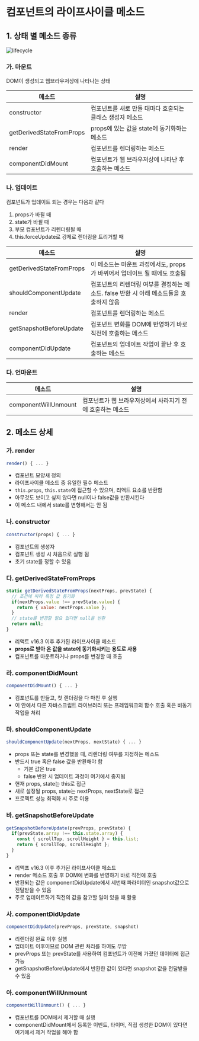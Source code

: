컴포넌트의 라이프사이클 메소드
========

## 1. 상태 별 메소드 종류

![lifecycle](https://cdn-images-1.medium.com/max/1600/1*552z6hbX_b648DjpTLHZNg.png)


### 가. 마운트

DOM이 생성되고 웹브라우저상에 나타나는 상태

| 메소드 | 설명 |
|-|-|
| constructor | 컴포넌트를 새로 만들 대마다 호출되는 클래스 생성자 메소드 |
| getDerivedStateFromProps | props에 있는 값을 state에 동기화하는 메소드 |
| render | 컴포넌트를 렌더링하는 메소드 |
| componentDidMount | 컴포넌트가 웹 브라우저상에 나타난 후 호출하는 메소드 |


### 나. 업데이트

컴포넌트가 업데이트 되는 경우는 다음과 같다

1. props가 바뀔 때
2. state가 바뀔 때
3. 부모 컴포넌트가 리렌더링될 때
4. this.forceUpdate로 강제로 렌더링을 트리거할 때

| 메소드 | 설명 |
|-|-|
| getDerivedStateFromProps | 이 메소드는 마운트 과정에서도, props가 바뀌어서 업데이트 될 때에도 호출됨 |
| shouldComponentUpdate | 컴포넌트의 리렌더링 여부를 결정하는 메소드. false 반환 시 아래 메소드들을 호출하지 않음 |
| render | 컴포넌트를 렌더링하는 메소드 |
| getSnapshotBeforeUpdate | 컴포넌트 변화를 DOM에 반영하기 바로 직전에 호출하는 메소드 |
| componentDidUpdate | 컴포넌트의 업데이트 작업이 끝난 후 호출하는 메소드 |


### 다. 언마운트

| 메소드 | 설명 |
|-|-|
| componentWillUnmount | 컴포넌트가 웹 브라우저상에서 사라지기 전에 호출하는 메소드 |


## 2. 메소드 상세

### 가. render

```js
render() { ... }
```

- 컴포넌트 모양새 정의
- 라이프사이클 메소드 중 유일한 필수 메소드
- `this.props`, `this.state`에 접근할 수 있으며, 리액트 요소를 반환함
- 아무것도 보이고 싶지 않다면 null이나 false값을 반환시킨다
- 이 메소드 내에서 state를 변형해서는 안 됨

### 나. constructor

```js
constructor(props) { ... }
```
- 컴포넌트의 생성자
- 컴포넌트 생성 시 처음으로 실행 됨
- 초기 state를 정할 수 있음

### 다. getDerivedStateFromProps

```js
static getDerivedStateFromProps(nextProps, prevState) {
  // 조건에 따라 특정 값 동기화
  if(nextProps.value !== prevState.value) {
    return { value: nextProps.value };
  }
  // state를 변경할 필요 없다면 null을 반환
  return null;
}
```

- 리액트 v16.3 이후 추가된 라이프사이클 메소드
- **props로 받아 온 값을 state에 동기화시키는 용도로 사용**
- 컴포넌트를 마운트하거나 props를 변경할 때 호출


### 라. componentDidMount

```js
componentDidMount() { ... }
```
- 컴포넌트를 만들고, 첫 렌더링을 다 마친 후 실행
- 이 안에서 다른 자바스크립트 라이브러리 또는 프레임워크의 함수 호출 혹은 비동기 작업을 처리

### 마. shouldComponentUpdate

```js
shouldComponentUpdate(nextProps, nextState) { ... }
```
- props 또는 state를 변경했을 때, 리렌더링 여부를 지정하는 메소드
- 반드시 true 혹은 false 값을 반환해야 함
  - 기본 값은 true
  - false 반환 시 업데이트 과정이 여기에서 중지됨
- 현재 props, state는 this로 접근
- 새로 설정될 props, state는 nextProps, nextState로 접근
- 프로젝트 성능 최적화 시 주로 이용

### 바. getSnapshotBeforeUpdate

```js
getSnapshotBeforeUpdate(prevProps, prevState) {
  if(prevState.array !== this.state.array) {
    const { scrollTop, scrollHeight } = this.list;
    return { scrollTop, scrollHeight };
  }
}
```

- 리액프 v16.3 이후 추가된 라이프사이클 메소드
- render 메소드 호출 후 DOM에 변화를 반영하기 바로 직전에 호출
- 반환되는 값은 componentDidUpdate에서 세번째 파라미터인 snapshot값으로 전달받을 수 있음
- 주로 업데이트하기 직전의 값을 참고할 일이 있을 때 활용

### 사. componentDidUpdate

```js
componentDidUpdate(prevProps, prevState, snapshot)
```
- 리렌더링 완료 이후 실행
- 업데이트 이후이므로 DOM 관련 처리를 하여도 무방
- prevProps 또는 prevState를 사용하여 컴포넌트가 이전에 가졌던 데이터에 접근 가능
- getSnapshotBeforeUpdate에서 반환한 값이 있다면 snapshot 값을 전달받을 수 있음

### 아. componentWillUnmount

```js
componentWillUnmount() { ... }
```
- 컴포넌트를 DOM에서 제거할 때 실행
- componentDidMount에서 등록한 이벤트, 타이머, 직접 생성한 DOM이 있다면 여기에서 제거 작업을 해야 함

